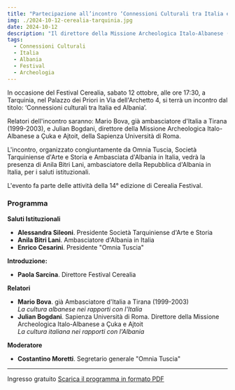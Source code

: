 ```yaml
---
title: "Partecipazione all’incontro ‘Connessioni Culturali tra Italia ed Albania’"
img: ./2024-10-12-cerealia-tarquinia.jpg
date: 2024-10-12
description: "Il direttore della Missione Archeologica Italo-Albanese (Sapienza - Istituto Archeologico Albanese) Julian Bogdani parteciperà all'incontro ‘Partecipazione all’incontro Connessioni Culturali tra Italia ed Albania’"
tags:
  - Connessioni Culturali
  - Italia
  - Albania
  - Festival
  - Archeologia
---
```



In occasione del Festival Cerealia, sabato 12 ottobre, alle ore 17:30, a Tarquinia, nel Palazzo dei Priori in Via dell'Archetto 4, si terrà un incontro dal titolo: ‘Connessioni culturali tra Italia ed Albania’.

Relatori dell'incontro saranno: Mario Bova, già ambasciatore d'Italia a Tirana (1999-2003), e Julian Bogdani, direttore della Missione Archeologica Italo-Albanese a Çuka e Ajtoit, della Sapienza Università di Roma.

L'incontro, organizzato congiuntamente da Omnia Tuscia, Società Tarquiniense d'Arte e Storia e Ambasciata d'Albania in Italia, vedrà la presenza di Anila Bitri Lani, ambasciatore della Repubblica d'Albania in Italia, per i saluti istituzionali.

L'evento fa parte delle attività della 14° edizione di Cerealia Festival.

### Programma

**Saluti Istituzionali**

- **Alessandra Sileoni**. Presidente Società Tarquiniense d'Arte e Storia
- **Anila Bitri Lani**. Ambasciatore d'Albania in Italia
- **Enrico Cesarini**. Presidente "Omnia Tuscia"

**Introduzione:**
- **Paola Sarcina**. Direttore Festival Cerealia

**Relatori**
- **Mario Bova**. già Ambasciatore d'ltalia a Tirana (1999-2003)  
  _La cultura albanese nei rapporti con l'Italia_
- **Julian Bogdani**. Sapienza Università di Roma. Direttore della Missione Archeologica Italo-Albanese a Çuka e Ajtoit  
  _La cultura italiana nei rapporti con l'Albania_

**Moderatore**
- **Costantino Moretti**. Segretario generale "Omnia Tuscia"

---

Ingresso gratuito
[Scarica il programma in formato PDF](./2024-10-12-cerealia-tarquinia.pdf)